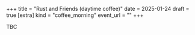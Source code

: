 +++
title = "Rust and Friends (daytime coffee)"
date = 2025-01-24
draft = true
[extra]
kind = "coffee_morning"
event_url = ""
+++

TBC